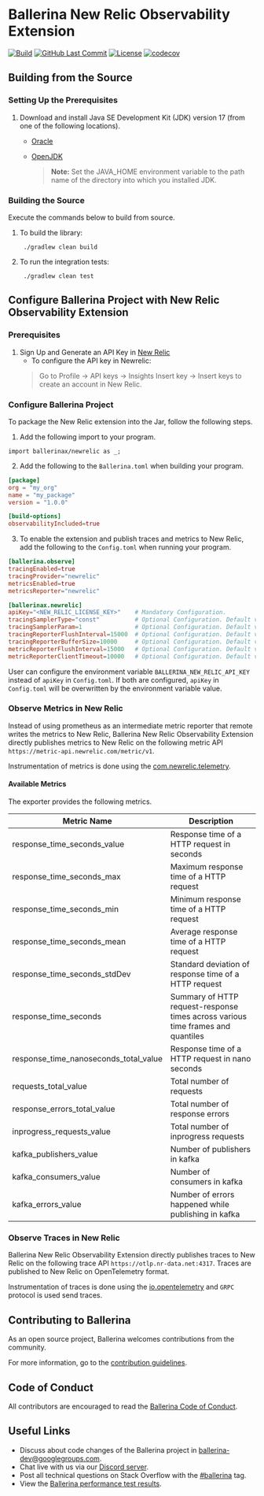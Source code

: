 # Ballerina New Relic Observability Extension

[![Build](https://github.com/ballerina-platform/module-ballerinax-newrelic/workflows/Daily%20Build/badge.svg)](https://github.com/ballerina-platform/module-ballerinax-newrelic/actions?query=workflow%3A"Daily+Build")
[![GitHub Last Commit](https://img.shields.io/github/last-commit/ballerina-platform/module-ballerinax-newrelic.svg)](https://github.com/ballerina-platform/module-ballerinax-newrelic/commits/master)
[![License](https://img.shields.io/badge/License-Apache%202.0-blue.svg)](https://opensource.org/licenses/Apache-2.0)
[![codecov](https://codecov.io/gh/ballerina-platform/module-ballerinax-newrelic/branch/main/graph/badge.svg?token=5GCQ36HBEB)](https://codecov.io/gh/ballerina-platform/module-ballerinax-newrelic)

## Building from the Source

### Setting Up the Prerequisites

1. Download and install Java SE Development Kit (JDK) version 17 (from one of the following locations).

    * [Oracle](https://www.oracle.com/java/technologies/downloads/)

    * [OpenJDK](https://adoptopenjdk.net/)

      > **Note:** Set the JAVA_HOME environment variable to the path name of the directory into which you installed JDK.

### Building the Source

Execute the commands below to build from source.

1. To build the library:

        ./gradlew clean build

2. To run the integration tests:

        ./gradlew clean test

## Configure Ballerina Project with New Relic Observability Extension

### Prerequisites

1. Sign Up and Generate an API Key in [New Relic](https://newrelic.com/)
    * To configure the API key in Newrelic:
   > Go to Profile -> API keys -> Insights Insert key -> Insert keys to create an account in New Relic.

### Configure Ballerina Project

To package the New Relic extension into the Jar, follow the following steps.
1. Add the following import to your program.
```ballerina
import ballerinax/newrelic as _;
```

2. Add the following to the `Ballerina.toml` when building your program.
```toml
[package]
org = "my_org"
name = "my_package"
version = "1.0.0"

[build-options]
observabilityIncluded=true
```

3. To enable the extension and publish traces and metrics to New Relic, add the following to the `Config.toml` when running your program.
```toml
[ballerina.observe]
tracingEnabled=true
tracingProvider="newrelic"
metricsEnabled=true
metricsReporter="newrelic"

[ballerinax.newrelic]
apiKey="<NEW_RELIC_LICENSE_KEY>"    # Mandatory Configuration.
tracingSamplerType="const"          # Optional Configuration. Default value is 'const'
tracingSamplerParam=1               # Optional Configuration. Default value is 1
tracingReporterFlushInterval=15000  # Optional Configuration. Default value is 15000 milliseconds
tracingReporterBufferSize=10000     # Optional Configuration. Default value is 10000
metricReporterFlushInterval=15000   # Optional Configuration. Default value is 15000 milliseconds
metricReporterClientTimeout=10000   # Optional Configuration. Default value is 10000 milliseconds
```
User can configure the environment variable `BALLERINA_NEW_RELIC_API_KEY` instead of `apiKey` in `Config.toml`.
If both are configured, `apiKey` in `Config.toml` will be overwritten by the environment variable value.

### Observe Metrics in New Relic

Instead of using prometheus as an intermediate metric reporter that remote writes the metrics to New Relic,
Ballerina New Relic Observability Extension directly publishes metrics to New Relic on the following metric API `https://metric-api.newrelic.com/metric/v1`.

Instrumentation of metrics is done using the [com.newrelic.telemetry](https://github.com/newrelic/newrelic-telemetry-sdk-java).

#### Available Metrics

The exporter provides the following metrics.

|Metric Name|Description|
|---|---|
|response_time_seconds_value|Response time of a HTTP request in seconds|
|response_time_seconds_max|Maximum response time of a HTTP request|
|response_time_seconds_min|Minimum response time of a HTTP request|
|response_time_seconds_mean|Average response time of a HTTP request|
|response_time_seconds_stdDev|Standard deviation of response time of a HTTP request|
|response_time_seconds|Summary of HTTP request-response times across various time frames and quantiles|
|response_time_nanoseconds_total_value|Response time of a HTTP request in nano seconds|
|requests_total_value|Total number of requests|
|response_errors_total_value|Total number of response errors|
|inprogress_requests_value|Total number of inprogress requests|
|kafka_publishers_value|Number of publishers in kafka|
|kafka_consumers_value|Number of consumers in kafka|
|kafka_errors_value|Number of errors happened while publishing in kafka|

### Observe Traces in New Relic

Ballerina New Relic Observability Extension directly publishes traces to New Relic on the following trace API `https://otlp.nr-data.net:4317`.
Traces are published to New Relic on OpenTelemetry format.

Instrumentation of traces is done using the [io.opentelemetry](https://github.com/open-telemetry/opentelemetry-java) and `GRPC` protocol is used send traces.


## Contributing to Ballerina

As an open source project, Ballerina welcomes contributions from the community.

For more information, go to the [contribution guidelines](https://github.com/ballerina-platform/ballerina-lang/blob/master/CONTRIBUTING.md).

## Code of Conduct

All contributors are encouraged to read the [Ballerina Code of Conduct](https://ballerina.io/code-of-conduct).

## Useful Links

* Discuss about code changes of the Ballerina project in [ballerina-dev@googlegroups.com](mailto:ballerina-dev@googlegroups.com).
* Chat live with us via our [Discord server](https://discord.gg/ballerinalang).
* Post all technical questions on Stack Overflow with the [#ballerina](https://stackoverflow.com/questions/tagged/ballerina) tag.
* View the [Ballerina performance test results](https://github.com/ballerina-platform/ballerina-lang/blob/master/performance/benchmarks/summary.md).
